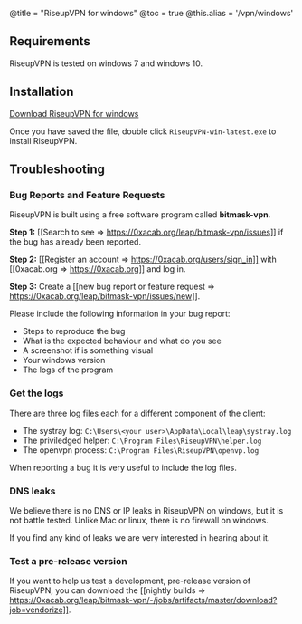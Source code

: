@title = "RiseupVPN for windows"
@toc = true
@this.alias = '/vpn/windows'

## Requirements

RiseupVPN is tested on windows 7 and windows 10.

## Installation

<a class="btn btn-default btn-lg" href="https://downloads.leap.se/RiseupVPN/windows/RiseupVPN-win-latest.exe"><i class="fa fa-download"></i> Download RiseupVPN for windows</a>

Once you have saved the file, double click <code>RiseupVPN-win-latest.exe</code> to install RiseupVPN.

## Troubleshooting

### Bug Reports and Feature Requests

RiseupVPN is built using a free software program called <b>bitmask-vpn</b>.

**Step 1:** [[Search to see => https://0xacab.org/leap/bitmask-vpn/issues]] if the bug has already been reported.

**Step 2:** [[Register an account => https://0xacab.org/users/sign_in]] with [[0xacab.org => https://0xacab.org]] and log in.

**Step 3:** Create a [[new bug report or feature request => https://0xacab.org/leap/bitmask-vpn/issues/new]].

Please include the following information in your bug report:

* Steps to reproduce the bug
* What is the expected behaviour and what do you see
* A screenshot if is something visual
* Your windows version
* The logs of the program

### Get the logs

There are three log files each for a different component of the client:

* The systray log: `C:\Users\<your user>\AppData\Local\leap\systray.log`
* The priviledged helper: `C:\Program Files\RiseupVPN\helper.log`
* The openvpn process: `C:\Program Files\RiseupVPN\openvp.log`

When reporting a bug it is very useful to include the log files.

### DNS leaks

We believe there is no DNS or IP leaks in RiseupVPN on windows, but it is not battle tested. Unlike Mac or linux, there is no firewall on windows.

If you find any kind of leaks we are very interested in hearing about it.

### Test a pre-release version

If you want to help us test a development, pre-release version of RiseupVPN, you can download the [[nightly builds => https://0xacab.org/leap/bitmask-vpn/-/jobs/artifacts/master/download?job=vendorize]].
